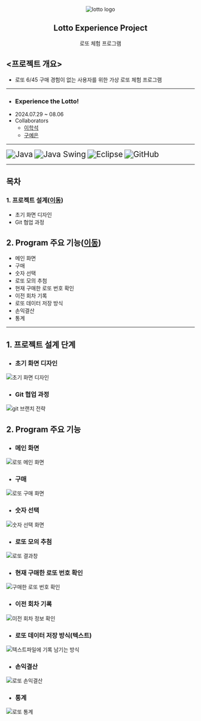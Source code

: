 <p align="center">
	<img src="https://github.com/user-attachments/assets/d0f58885-adc3-40a4-8787-5b0463cd0df6" alt="lotto logo">
</p>
 <h2 align="center">
	 Lotto Experience Project
 </h2>
 <div align="center">
    로또 체험 프로그램
</div>

## <프로젝트 개요>
- 로또 6/45 구매 경험이 없는 사용자를 위한 가상 로또 체험 프로그램
---
- ### Experience the Lotto!
- 2024.07.29 ~ 08.06
- Collaborators
	- [이학석](https://github.com/HSLee1013)
	- [구예은](https://github.com/goho11)
---
<img src="https://img.shields.io/badge/Java-007396?style=for-the-badge&logo=openJDK&logoColor=white" alt="Java" style="zoom: 1.5;" /> <img src="https://img.shields.io/badge/Java_Swing-5382A1?style=for-the-badge&logo=java&logoColor=white" alt="Java Swing" style="zoom: 1.5;" /> <img src="https://img.shields.io/badge/Eclipse-2C2255?style=for-the-badge&logo=eclipse&logoColor=white" alt="Eclipse" style="zoom: 1.5;" /> <img src="https://img.shields.io/badge/GitHub-181717?style=for-the-badge&logo=github&logoColor=white" alt="GitHub" style="zoom: 1.5;" />

---
## 목차
### 1. 프로젝트 설계([이동](#1.프로젝트-설계-단계))
- 초기 화면 디자인
- Git 협업 과정
## 2. Program 주요 기능([이동](#2.-Program-주요-기능))
- 메인 화면
- 구매
- 숫자 선택
- 로또 모의 추첨
- 현재 구매한 로또 번호 확인
- 이전 회차 기록
- 로또 데이터 저장 방식
- 손익결산
- 통계
---
## 1. 프로젝트 설계 단계
- ### 초기 화면 디자인

![초기 화면 디자인](https://github.com/user-attachments/assets/06d72225-02b6-4f76-afad-225d6f6e4714)

- ### Git 협업 과정

![git 브랜치 전략](https://github.com/user-attachments/assets/f9953b41-c750-4c66-8450-1f9de843838e)

## 2. Program 주요 기능
- ### 메인 화면
	
![로또 메인 화면](https://github.com/user-attachments/assets/5b7a8852-2776-4621-91ab-ea77c4be217c)

- ### 구매

![로또 구매 화면](https://github.com/user-attachments/assets/60edf2a8-9a98-43a6-824a-dfc0398505c0)

- ### 숫자 선택

![숫자 선택 화면](https://github.com/user-attachments/assets/a65df7a2-51c6-4467-9014-352a5b0e8986)

- ### 로또 모의 추첨

![로또 결과창](https://github.com/user-attachments/assets/e9175d81-d701-471a-89bb-83ba2c3f033c)

- ### 현재 구매한 로또 번호 확인

![구매한 로또 번호 확인](https://github.com/user-attachments/assets/0a7e2381-03ce-479d-9c73-07e264d48921)

- ### 이전 회차 기록

![이전 회차 정보 확인](https://github.com/user-attachments/assets/d3a28294-176d-4fad-ba50-f0a6470ec338)

- ### 로또 데이터 저장 방식(텍스트)

![텍스트파일에 기록 남기는 방식](https://github.com/user-attachments/assets/39d4db95-895d-46e9-b25d-077178ac8413)

- ### 손익결산

![로또 손익결산](https://github.com/user-attachments/assets/352c9bf4-c02a-4ba1-a289-ccd0ad0d54d9)

- ### 통계

![로또 통계](https://github.com/user-attachments/assets/e0659dc3-5803-4125-9c6a-79e0a1c20eee)
